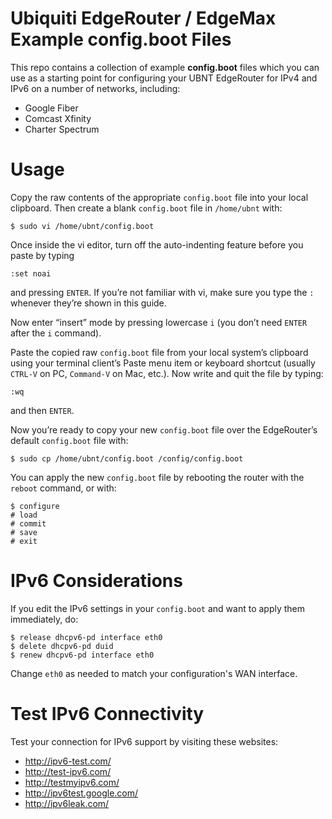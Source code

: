# Ubiquiti EdgeRouter / EdgeMax Example config.boot Files
This repo contains a collection of example **config.boot** files which you can use as a starting point
for configuring your UBNT EdgeRouter for IPv4 and IPv6 on a number of networks, including:

* Google Fiber
* Comcast Xfinity
* Charter Spectrum

# Usage
Copy the raw contents of the appropriate `config.boot` file into your local clipboard.
Then create a blank `config.boot` file in `/home/ubnt` with:

    $ sudo vi /home/ubnt/config.boot

Once inside the vi editor, turn off the auto-indenting feature before you paste by typing

    :set noai

and pressing `ENTER`. If you’re not familiar with vi, make sure you type the `:` whenever they’re shown in this guide.

Now enter “insert” mode by pressing lowercase `i` (you don’t need `ENTER` after the `i` command).

Paste the copied raw `config.boot` file from your local system’s clipboard using your terminal client’s
Paste menu item or keyboard shortcut (usually `CTRL-V` on PC, `Command-V` on Mac, etc.). Now write and quit
the file by typing:

    :wq

and then `ENTER`.

Now you’re ready to copy your new `config.boot` file over the EdgeRouter’s default `config.boot` file with:

    $ sudo cp /home/ubnt/config.boot /config/config.boot

You can apply the new `config.boot` file by rebooting the router with the `reboot` command, or with:

    $ configure
    # load
    # commit
    # save
    # exit
    
# IPv6 Considerations
If you edit the IPv6 settings in your `config.boot` and want to apply them immediately, do:

    $ release dhcpv6-pd interface eth0
    $ delete dhcpv6-pd duid 
    $ renew dhcpv6-pd interface eth0

Change `eth0` as needed to match your configuration's WAN interface.

# Test IPv6 Connectivity
Test your connection for IPv6 support by visiting these websites:
* http://ipv6-test.com/
* http://test-ipv6.com/
* http://testmyipv6.com/
* http://ipv6test.google.com/
* http://ipv6leak.com/

